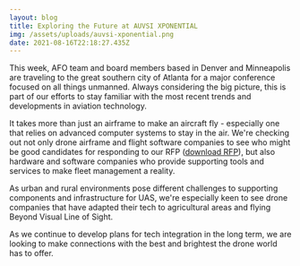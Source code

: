 ```yaml
---
layout: blog
title: Exploring the Future at AUVSI XPONENTIAL
img: /assets/uploads/auvsi-xponential.png
date: 2021-08-16T22:18:27.435Z
---
```

This week, AFO team and board members based in Denver and Minneapolis are traveling to the great southern city of Atlanta for a major conference focused on all things unmanned. Always considering the big picture, this is part of our efforts to stay familiar with the most recent trends and developments in aviation technology.

It takes more than just an airframe to make an aircraft fly - especially one that relies on advanced computer systems to stay in the air. We're checking out not only drone airframe and flight software companies to see who might be good candidates for responding to our RFP ([download RFP](https://aerofleetone.com/assets/files/RFP-AFO-UAS.pdf)), but also hardware and software companies who provide supporting tools and services to make fleet management a reality. 

As urban and rural environments pose different challenges to supporting components and infrastructure for UAS, we're especially keen to see drone companies that have adapted their tech to agricultural areas and flying Beyond Visual Line of Sight.

As we continue to develop plans for tech integration in the long term, we are looking to make connections with the best and brightest the drone world has to offer.